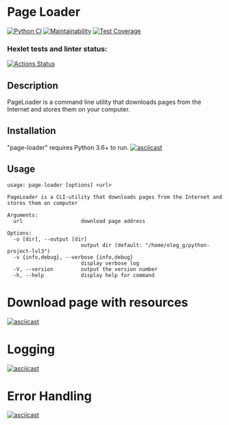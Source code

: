 # Page Loader
[![Python CI](https://github.com/oleglego94/python-project-lvl3/workflows/Python%20CI/badge.svg)](https://github.com/oleglego94/python-project-lvl3/actions?query=workflow%3A%22Python+CI%22)
[![Maintainability](https://api.codeclimate.com/v1/badges/a3661889ee56a5d47607/maintainability)](https://codeclimate.com/github/oleglego94/python-project-lvl3/maintainability)
[![Test Coverage](https://api.codeclimate.com/v1/badges/a3661889ee56a5d47607/test_coverage)](https://codeclimate.com/github/oleglego94/python-project-lvl3/test_coverage)
### Hexlet tests and linter status:
[![Actions Status](https://github.com/oleglego94/python-project-lvl3/workflows/hexlet-check/badge.svg)](https://github.com/oleglego94/python-project-lvl3/actions?query=workflow%3Ahexlet-check)
## Description
PageLoader is a command line utility that downloads pages from the Internet and stores them on your computer.
## Installation
"page-loader" requires Python 3.6+ to run.
[![asciicast](https://asciinema.org/a/PWDzMbV27SsT63DwbJ9StlK9x.svg)](https://asciinema.org/a/PWDzMbV27SsT63DwbJ9StlK9x)
## Usage
```
usage: page-loader [options] <url>

PageLoader is a CLI-utility that downloads pages from the Internet and stores them on computer

Arguments:
  url                   download page address

Options:
  -o [dir], --output [dir]
                        output dir (default: "/home/oleg_g/python-project-lvl3")
  -v {info,debug}, --verbose {info,debug}
                        display verbose log
  -V, --version         output the version number
  -h, --help            display help for command
  ```
# Download page with resources
[![asciicast](https://asciinema.org/a/i4SviNQKdRUZ2fXYP9jgxrSYT.svg)](https://asciinema.org/a/i4SviNQKdRUZ2fXYP9jgxrSYT)
# Logging
[![asciicast](https://asciinema.org/a/7rfgsT1KdcEgAHDMqSdEBd2Kw.svg)](https://asciinema.org/a/7rfgsT1KdcEgAHDMqSdEBd2Kw)
# Error Handling
[![asciicast](https://asciinema.org/a/bU78CtUSa6NF9bLdLh7g7dzIV.svg)](https://asciinema.org/a/bU78CtUSa6NF9bLdLh7g7dzIV)